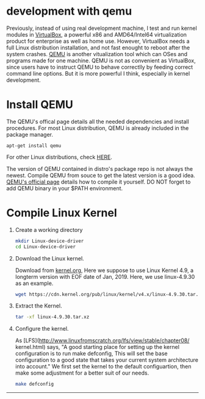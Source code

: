 # development with qemu

Previously, instead of using real development machine, I test and run kernel
modules in [VirtualBox](https://www.virtualbox.org/), a powerful x86 and
AMD64/Intel64 virtualization product for enterprise as well as home use.
However, VirtualBox needs a full Linux distribution installation, and not
fast enought to reboot after the system crashes. [QEMU](http://www.qemu.org/)
is another vitualization tool which can OSes and programs made for one machine.
QEMU is not as convenient as VirtualBox, since users have to instruct QEMU
to behave correctlly by feeding correct command line options. But it is
more powerful I think, especially in kernel development.

# Install QEMU

The QEMU's offical page details all the needed dependencies and install
procedures. For most Linux distribution, QEMU is already included in the
package manager.

    apt-get install qemu

For other Linux distributions, check [HERE](http://www.qemu.org/download/).

The version of QEMU contained in distro's package repo is not always the
newest. Compile QEMU from souce to get the latest version is a good idea.
[QEMU's official page](http://www.qemu.org/download/#source) details how
to compile it yourself. DO NOT forget to add QEMU binary in your $PATH
environment.

# Compile Linux Kernel

1. Create a working directory

    ```bash
    mkdir Linux-device-driver
    cd Linux-device-driver
    ```

2. Download the Linux kernel.

    Download from [kernel.org](https://www.kernel.org/), Here we suppose to
use Linux Kernel 4.9, a longterm version with EOF date of Jan, 2019. Here, 
we use linux-4.9.30 as an example.

    ```bash
    wget https://cdn.kernel.org/pub/linux/kernel/v4.x/linux-4.9.30.tar.xz
    ```

3. Extract the Kernel.

    ```bash
    tar -xf linux-4.9.30.tar.xz
    ```

4. Configure the kernel.

    As [LFS](http://www.linuxfromscratch.org/lfs/view/stable/chapter08/
kernel.html) says, "A good starting place for setting up the kernel
configuration is to run make defconfig, This will set the base
configuration to a good state that takes your current system architecture 
into account." We first set the kernel to the default configuartion, then
make some adjustment for a better suit of our needs.

    ```bash
    make defconfig
    ```

---
